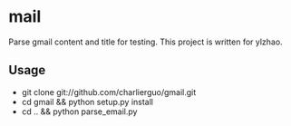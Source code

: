 # mail

Parse gmail content and title for testing. This project is written for ylzhao.


## Usage

- git clone git://github.com/charlierguo/gmail.git
- cd gmail && python setup.py install
- cd .. && python parse_email.py
